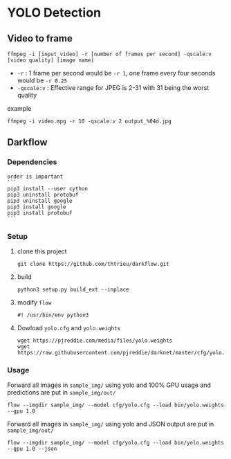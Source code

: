 # YOLO Detection

## Video to frame

```
ffmpeg -i [input_video] -r [number of frames per second] -qscale:v [video quality] [image name]
```

* `-r` : 1 frame per second would be `-r 1`, one frame every four seconds would be `-r 0.25`
* `-qscale:v` :  Effective range for JPEG is 2-31 with 31 being the worst quality  

example

```
ffmpeg -i video.mpg -r 10 -qscale:v 2 output_%04d.jpg
```

## Darkflow

### Dependencies
	order is important
	```
	pip3 install --user cython
	pip3 uninstall protobuf
	pip3 uninstall google
	pip3 install google
	pip3 install protobuf
	```

### Setup

1. clone this project
	```
	git clone https://github.com/thtrieu/darkflow.git
	```

2. build
	```
	python3 setup.py build_ext --inplace
	```

3. modify `flow`
	```
	#! /usr/bin/env python3
	```

4. Dowload `yolo.cfg` and `yolo.weights`
	```
	wget https://pjreddie.com/media/files/yolo.weights
	wget https://raw.githubusercontent.com/pjreddie/darknet/master/cfg/yolo.cfg
	```


### Usage

Forward all images in `sample_img/` using yolo and 100% GPU usage and predictions are put in `sample_img/out/`
```
flow --imgdir sample_img/ --model cfg/yolo.cfg --load bin/yolo.weights --gpu 1.0
```

Forward all images in `sample_img/` using yolo and JSON output are put in `sample_img/out/`
```
flow --imgdir sample_img/ --model cfg/yolo.cfg --load bin/yolo.weights --gpu 1.0 --json
```
